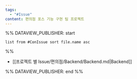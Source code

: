```yaml
---
tags:
  - "#Issue"
content: 편의점 포스 기능 구현 팀 프로젝트
---
```

%% DATAVIEW_PUBLISHER: start
```dataview
list from #ConIssue sort file.name asc
```
%%

- [[프로젝트 별 Issue/편의점/Backend/Backend.md|Backend]]

%% DATAVIEW_PUBLISHER: end %%